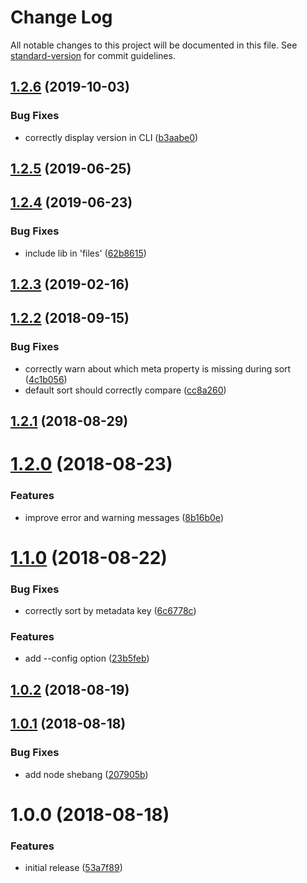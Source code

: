# Change Log

All notable changes to this project will be documented in this file. See [standard-version](https://github.com/conventional-changelog/standard-version) for commit guidelines.

<a name="1.2.6"></a>
## [1.2.6](https://github.com/lightpohl/node-md-meta-cataloger/compare/v1.2.5...v1.2.6) (2019-10-03)


### Bug Fixes

* correctly display version in CLI ([b3aabe0](https://github.com/lightpohl/node-md-meta-cataloger/commit/b3aabe0))



<a name="1.2.5"></a>
## [1.2.5](https://github.com/lightpohl/node-md-meta-cataloger/compare/v1.2.4...v1.2.5) (2019-06-25)



<a name="1.2.4"></a>
## [1.2.4](https://github.com/lightpohl/node-md-meta-cataloger/compare/v1.2.3...v1.2.4) (2019-06-23)


### Bug Fixes

* include lib in 'files' ([62b8615](https://github.com/lightpohl/node-md-meta-cataloger/commit/62b8615))



<a name="1.2.3"></a>
## [1.2.3](https://github.com/lightpohl/node-md-meta-cataloger/compare/v1.2.2...v1.2.3) (2019-02-16)



<a name="1.2.2"></a>
## [1.2.2](https://github.com/lightpohl/node-md-meta-cataloger/compare/v1.2.1...v1.2.2) (2018-09-15)


### Bug Fixes

* correctly warn about which meta property is missing during sort ([4c1b056](https://github.com/lightpohl/node-md-meta-cataloger/commit/4c1b056))
* default sort should correctly compare ([cc8a260](https://github.com/lightpohl/node-md-meta-cataloger/commit/cc8a260))



<a name="1.2.1"></a>
## [1.2.1](https://github.com/lightpohl/node-md-meta-cataloger/compare/v1.2.0...v1.2.1) (2018-08-29)



<a name="1.2.0"></a>
# [1.2.0](https://github.com/lightpohl/node-md-meta-cataloger/compare/v1.1.0...v1.2.0) (2018-08-23)


### Features

* improve error and warning messages ([8b16b0e](https://github.com/lightpohl/node-md-meta-cataloger/commit/8b16b0e))



<a name="1.1.0"></a>
# [1.1.0](https://github.com/lightpohl/node-md-meta-cataloger/compare/v1.0.2...v1.1.0) (2018-08-22)


### Bug Fixes

* correctly sort by metadata key ([6c6778c](https://github.com/lightpohl/node-md-meta-cataloger/commit/6c6778c))


### Features

* add --config option ([23b5feb](https://github.com/lightpohl/node-md-meta-cataloger/commit/23b5feb))



<a name="1.0.2"></a>
## [1.0.2](https://github.com/lightpohl/node-md-meta-cataloger/compare/v1.0.1...v1.0.2) (2018-08-19)



<a name="1.0.1"></a>
## [1.0.1](https://github.com/lightpohl/node-md-meta-cataloger/compare/v1.0.0...v1.0.1) (2018-08-18)


### Bug Fixes

* add node shebang ([207905b](https://github.com/lightpohl/node-md-meta-cataloger/commit/207905b))



<a name="1.0.0"></a>
# 1.0.0 (2018-08-18)


### Features

* initial release ([53a7f89](https://github.com/lightpohl/node-md-meta-cataloger/commit/53a7f89))
